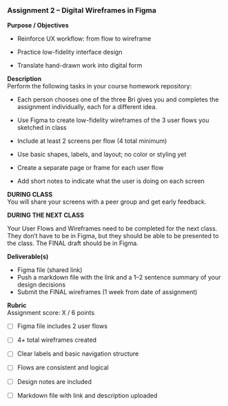 ### **Assignment 2 – Digital Wireframes in Figma**

**Purpose / Objectives**

* Reinforce UX workflow: from flow to wireframe

* Practice low-fidelity interface design

* Translate hand-drawn work into digital form

**Description**  
 Perform the following tasks in your course homework repository:

* Each person chooses one of the three Bri gives you and completes the assignment individually, each for a different idea.   
* Use Figma to create low-fidelity wireframes of the 3 user flows you sketched in class

* Include at least 2 screens per flow (4 total minimum)

* Use basic shapes, labels, and layout; no color or styling yet

* Create a separate page or frame for each user flow

* Add short notes to indicate what the user is doing on each screen

**DURING CLASS**  
 You will share your screens with a peer group and get early feedback. 

**DURING THE NEXT CLASS**

Your User Flows and Wireframes need to be completed for the next class. They don’t have to be in Figma, but they should be able to be presented to the class. The FINAL draft should be in Figma. 

**Deliverable(s)**

* Figma file (shared link)  
* Push a markdown file with the link and a 1–2 sentence summary of your design decisions  
* Submit the FINAL wireframes (1 week from date of assignment)

**Rubric**  
 Assignment score: X / 6 points

- [ ] Figma file includes 2 user flows

- [ ] 4+ total wireframes created

- [ ] Clear labels and basic navigation structure

- [ ] Flows are consistent and logical

- [ ] Design notes are included

- [ ] Markdown file with link and description uploaded


